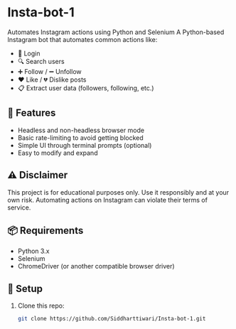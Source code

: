 # Insta-bot-1
Automates Instagram actions using Python and Selenium
A Python-based Instagram bot that automates common actions like:

- 🔐 Login
- 🔍 Search users
- ➕ Follow / ➖ Unfollow
- ❤️ Like / 💔 Dislike posts
- 📋 Extract user data (followers, following, etc.)

## 🚀 Features

- Headless and non-headless browser mode
- Basic rate-limiting to avoid getting blocked
- Simple UI through terminal prompts (optional)
- Easy to modify and expand

## ⚠️ Disclaimer

This project is for educational purposes only. Use it responsibly and at your own risk. Automating actions on Instagram can violate their terms of service.

## 📦 Requirements

- Python 3.x
- Selenium
- ChromeDriver (or another compatible browser driver)

## 🔧 Setup

1. Clone this repo:
   ```bash
   git clone https://github.com/Siddharttiwari/Insta-bot-1.git

